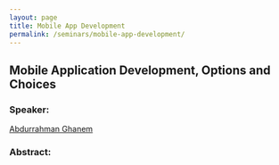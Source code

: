```yaml
---
layout: page
title: Mobile App Development
permalink: /seminars/mobile-app-development/
---
```


## Mobile Application Development, Options and Choices

### Speaker:

[Abdurrahman Ghanem](/team/aghanem/)

### Abstract:


